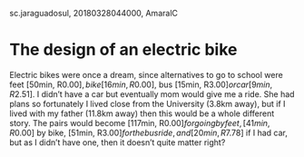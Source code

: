 sc.jaraguadosul, 20180328044000, AmaralC

# The design of an electric bike

Electric bikes were once a dream, since alternatives to go to school were feet
[50min, R$0.00], bike [16min, R$0.00], bus [15min, R$3.00] or car [9min, R$2.51].
I didn’t have a car but eventually mom would give me a ride. She had plans
so fortunately I lived close from the University (3.8km away), but if I
lived with my father (11.8km away) then this would be a 
whole different story. The pairs would become 
[117min, R$0.00] for going by feet,
[41min, R$0.00] by bike,
[51min, R$3.00] for the
bus ride , and
[20min, R$7.78] if I
had car, but as I didn’t
have one, then it doesn’t
quite matter right?
